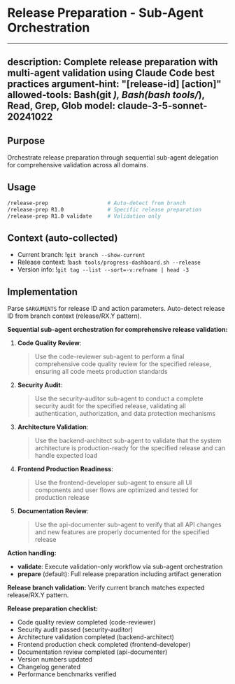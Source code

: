 # Release Preparation - Sub-Agent Orchestration

---
description: Complete release preparation with multi-agent validation using Claude Code best practices
argument-hint: "[release-id] [action]"
allowed-tools: Bash(git *), Bash(bash tools/*), Read, Grep, Glob
model: claude-3-5-sonnet-20241022
---

## Purpose

Orchestrate release preparation through sequential sub-agent delegation for comprehensive validation across all domains.

## Usage

```bash
/release-prep                   # Auto-detect from branch
/release-prep R1.0              # Specific release preparation
/release-prep R1.0 validate     # Validation only
```

## Context (auto-collected)
- Current branch: !`git branch --show-current`
- Release context: !`bash tools/progress-dashboard.sh --release`
- Version info: !`git tag --list --sort=-v:refname | head -3`

## Implementation

Parse `$ARGUMENTS` for release ID and action parameters. Auto-detect release ID from branch context (release/RX.Y pattern).

**Sequential sub-agent orchestration for comprehensive release validation:**

1. **Code Quality Review**:
   > Use the code-reviewer sub-agent to perform a final comprehensive code quality review for the specified release, ensuring all code meets production standards

2. **Security Audit**:
   > Use the security-auditor sub-agent to conduct a complete security audit for the specified release, validating all authentication, authorization, and data protection mechanisms

3. **Architecture Validation**:
   > Use the backend-architect sub-agent to validate that the system architecture is production-ready for the specified release and can handle expected load

4. **Frontend Production Readiness**:
   > Use the frontend-developer sub-agent to ensure all UI components and user flows are optimized and tested for production release

5. **Documentation Review**:
   > Use the api-documenter sub-agent to verify that all API changes and new features are properly documented for the specified release

**Action handling:**

- **validate**: Execute validation-only workflow via sub-agent orchestration
- **prepare** (default): Full release preparation including artifact generation

**Release branch validation:**
Verify current branch matches expected release/RX.Y pattern.

**Release preparation checklist:**
- Code quality review completed (code-reviewer)
- Security audit passed (security-auditor) 
- Architecture validation completed (backend-architect)
- Frontend production check completed (frontend-developer)
- Documentation review completed (api-documenter)
- Version numbers updated
- Changelog generated
- Performance benchmarks verified
```
